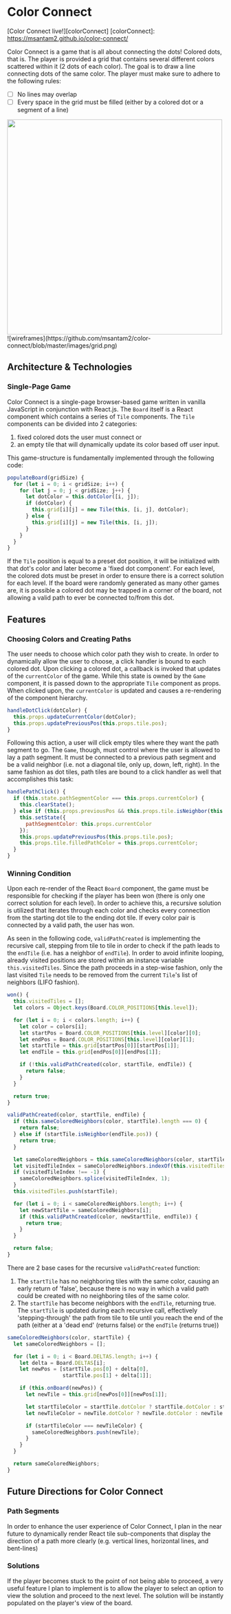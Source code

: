 # Color Connect

[Color Connect live!][colorConnect]
[colorConnect]: https://msantam2.github.io/color-connect/

Color Connect is a game that is all about connecting the dots! Colored dots, that is. The player is provided a grid that contains several different colors scattered within it (2 dots of each color). The goal is to draw a line connecting dots of the same color. The player must make sure to adhere to the following rules:

- [ ] No lines may overlap
- [ ] Every space in the grid must be filled (either by a colored dot or a segment of a line)

<img src="https://github.com/msantam2/color-connect/blob/master/images/blank_grid.png" width="500" height="500" />
![wireframes](https://github.com/msantam2/color-connect/blob/master/images/grid.png)

## Architecture & Technologies

### Single-Page Game

Color Connect is a single-page browser-based game written in vanilla JavaScript in conjunction with React.js. The `Board` itself is a React component which contains a series of `Tile` components. The `Tile` components can be divided into 2 categories:

1. fixed colored dots the user must connect or
2. an empty tile that will dynamically update its color based off user input.

This game-structure is fundamentally implemented through the following code:

```js
populateBoard(gridSize) {
  for (let i = 0; i < gridSize; i++) {
    for (let j = 0; j < gridSize; j++) {
      let dotColor = this.dotColor([i, j]);
      if (dotColor) {
        this.grid[i][j] = new Tile(this, [i, j], dotColor);
      } else {
        this.grid[i][j] = new Tile(this, [i, j]);
      }
    }
  }
}
```
If the `Tile` position is equal to a preset dot position, it will be initialized with that dot's color and later become a 'fixed dot component'.
For each level, the colored dots must be preset in order to ensure there is a correct solution for each level. If the board were randomly generated as many other games are, it is possible a colored dot may be trapped in a corner of the board, not allowing a valid path to ever be connected to/from this dot.

## Features

### Choosing Colors and Creating Paths

The user needs to choose which color path they wish to create. In order to dynamically allow the user to choose, a click handler is bound to each colored dot. Upon clicking a colored dot, a callback is invoked that updates of the `currentColor` of the game. While this state is owned by the `Game` component, it is passed down to the appropriate `Tile` component as props. When clicked upon, the `currentColor` is updated and causes a re-rendering of the component hierarchy.

```js
handleDotClick(dotColor) {
  this.props.updateCurrentColor(dotColor);
  this.props.updatePreviousPos(this.props.tile.pos);
}
```

Following this action, a user will click empty tiles where they want the path segment to go. The `Game`, though, must control where the user is allowed to lay a path segment. It must be connected to a previous path segment and be a valid neighbor (i.e. not a diagonal tile, only up, down, left, right). In the same fashion as dot tiles, path tiles are bound to a click handler as well that accomplishes this task:

```js
handlePathClick() {
  if (this.state.pathSegmentColor === this.props.currentColor) {
    this.clearState();
  } else if (this.props.previousPos && this.props.tile.isNeighbor(this.props.previousPos)) {
    this.setState({
      pathSegmentColor: this.props.currentColor
    });
    this.props.updatePreviousPos(this.props.tile.pos);
    this.props.tile.filledPathColor = this.props.currentColor;
  }
}
```

### Winning Condition

Upon each re-render of the React `Board` component, the game must be responsible for checking if the player has been won (there is only one correct solution for each level). In order to achieve this, a recursive solution is utilized that iterates through each color and checks every connection from the starting dot tile to the ending dot tile. If every color pair is connected by a valid path, the user has won.

As seen in the following code, `validPathCreated` is implementing the recursive call, stepping from tile to tile in order to check if the path leads to the `endTile` (i.e. has a neighbor of `endTile`). In order to avoid infinite looping, already visited positions are stored within an instance variable `this.visitedTiles`. Since the path proceeds in a step-wise fashion, only the last visited `Tile` needs to be removed from the current `Tile`'s list of neighbors (LIFO fashion).

```js
won() {
  this.visitedTiles = [];
  let colors = Object.keys(Board.COLOR_POSITIONS[this.level]);

  for (let i = 0; i < colors.length; i++) {
    let color = colors[i];
    let startPos = Board.COLOR_POSITIONS[this.level][color][0];
    let endPos = Board.COLOR_POSITIONS[this.level][color][1];
    let startTile = this.grid[startPos[0]][startPos[1]];
    let endTile = this.grid[endPos[0]][endPos[1]];

    if (!this.validPathCreated(color, startTile, endTile)) {
      return false;
    }
  }

  return true;
}
```

```js
validPathCreated(color, startTile, endTile) {
  if (this.sameColoredNeighbors(color, startTile).length === 0) {
    return false;
  } else if (startTile.isNeighbor(endTile.pos)) {
    return true;
  }

  let sameColoredNeighbors = this.sameColoredNeighbors(color, startTile);
  let visitedTileIndex = sameColoredNeighbors.indexOf(this.visitedTiles[this.visitedTiles.length - 1]);
  if (visitedTileIndex !== -1) {
    sameColoredNeighbors.splice(visitedTileIndex, 1);
  }
  this.visitedTiles.push(startTile);

  for (let i = 0; i < sameColoredNeighbors.length; i++) {
    let newStartTile = sameColoredNeighbors[i];
    if (this.validPathCreated(color, newStartTile, endTile)) {
      return true;
    }
  }

  return false;
}
```
There are 2 base cases for the recursive `validPathCreated` function:
1. The `startTile` has no neighboring tiles with the same color, causing an early return of 'false', because there is no way in which a valid path could be created with no neighboring tiles of the same color.
2. The `startTile` has become neighbors with the `endTile`, returning true. The `startTile` is updated during each recursive call, effectively 'stepping-through' the path from tile to tile until you reach the end of the path (either at a 'dead end' (returns false) or the `endTile` (returns true))

```js
sameColoredNeighbors(color, startTile) {
  let sameColoredNeighbors = [];

  for (let i = 0; i < Board.DELTAS.length; i++) {
    let delta = Board.DELTAS[i];
    let newPos = [startTile.pos[0] + delta[0],
                  startTile.pos[1] + delta[1]];

    if (this.onBoard(newPos)) {
      let newTile = this.grid[newPos[0]][newPos[1]];

      let startTileColor = startTile.dotColor ? startTile.dotColor : startTile.filledPathColor;
      let newTileColor = newTile.dotColor ? newTile.dotColor : newTile.filledPathColor;

      if (startTileColor === newTileColor) {
        sameColoredNeighbors.push(newTile);
      }
    }
  }

  return sameColoredNeighbors;
}
```

## Future Directions for Color Connect

### Path Segments

In order to enhance the user experience of Color Connect, I plan in the near future to dynamically render React tile sub-components that display the direction of a path more clearly (e.g. vertical lines, horizontal lines, and bent-lines)

### Solutions

If the player becomes stuck to the point of not being able to proceed, a very useful feature I plan to implement is to allow the player to select an option to view the solution and proceed to the next level. The solution will be instantly populated on the player's view of the board.
